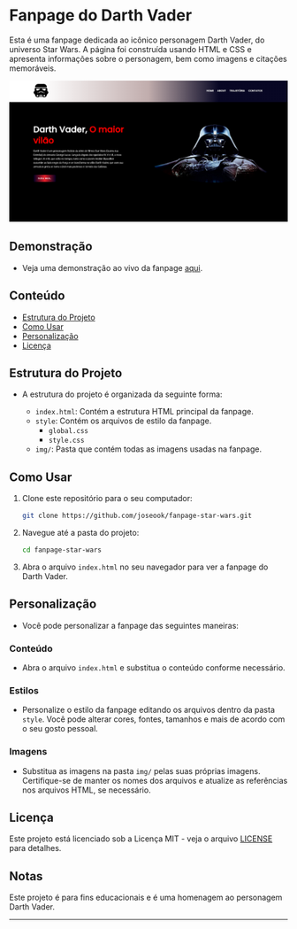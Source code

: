 
# Fanpage do Darth Vader

Esta é uma fanpage dedicada ao icônico personagem Darth Vader, do universo Star Wars. A página foi construída usando HTML e CSS e apresenta informações sobre o personagem, bem como imagens e citações memoráveis.

![Screenshot](./source/img/screenshots/darth-vader.png)

## Demonstração

- Veja uma demonstração ao vivo da fanpage [aqui](./source/img/screenshots/gif/giphy.gif).

## Conteúdo

- [Estrutura do Projeto](#estrutura-do-projeto)
- [Como Usar](#como-usar)
- [Personalização](#personalização)
- [Licença](#licença)

## Estrutura do Projeto

- A estrutura do projeto é organizada da seguinte forma:

  - `index.html`: Contém a estrutura HTML principal da fanpage.
  - `style`: Contém os arquivos de estilo da fanpage.
      - `global.css`
      - `style.css`
  - `img/`: Pasta que contém todas as imagens usadas na fanpage.

## Como Usar

1. Clone este repositório para o seu computador:

   ```bash
   git clone https://github.com/joseook/fanpage-star-wars.git
   ```

2. Navegue até a pasta do projeto:

   ```bash
   cd fanpage-star-wars
   ```

3. Abra o arquivo `index.html` no seu navegador para ver a fanpage do Darth Vader.

## Personalização

- Você pode personalizar a fanpage das seguintes maneiras:

### Conteúdo

- Abra o arquivo `index.html` e substitua o conteúdo conforme necessário.

### Estilos

- Personalize o estilo da fanpage editando os arquivos dentro da pasta `style`. Você pode alterar cores, fontes, tamanhos e mais de acordo com o seu gosto pessoal.

### Imagens

- Substitua as imagens na pasta `img/` pelas suas próprias imagens. Certifique-se de manter os nomes dos arquivos e atualize as referências nos arquivos HTML, se necessário.

## Licença

Este projeto está licenciado sob a Licença MIT - veja o arquivo [LICENSE](LICENSE) para detalhes.

## Notas

Este projeto é para fins educacionais e é uma homenagem ao personagem Darth Vader.

---